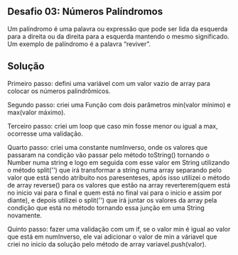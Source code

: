 ## Desafio 03: Números Palíndromos

Um palíndromo é uma palavra ou expressão que pode ser lida da esquerda para a direita ou da direita para a esquerda mantendo o mesmo significado. Um exemplo de palíndromo é a palavra “reviver”.

## Solução

Primeiro passo: defini uma variável com um valor vazio de array para colocar os números palindrômicos.

Segundo passo: criei uma Função com dois parâmetros min(valor mínimo) e max(valor máximo).

Terceiro passo: criei um loop que caso min fosse menor ou igual a max, ocorresse uma validação.

Quarto passo: criei uma constante numInverso, onde os valores que passaram na condição vão passar pelo método toString() tornando o Number numa string e logo em seguida com esse valor em String utilizando o método split('') que irá transformar a string numa array separando pelo valor que está sendo atribuito nos paresenteses, após isso utilizei o método de array reverse() para os valores que estão na array reverterem(quem está no inicio vai para o final e quem está no final vai para o inicio e assim por diante), e depois utilizei o split('') que irá juntar os valores da array pela condição que está no método tornando essa junção em uma String novamente.

Quinto passo: fazer uma validação com um if, se o valor min é igual ao valor que está em numInverso, ele vai adicionar o valor de min a váriavel que criei no inicio da solução pelo método de array variavel.push(valor).
